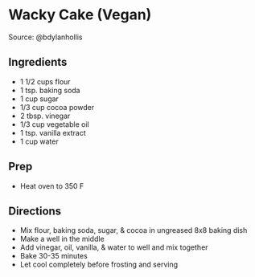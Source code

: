 # Wacky Cake (Vegan)

Source: @bdylanhollis

## Ingredients

- 1 1/2 cups flour
- 1 tsp. baking soda
- 1 cup sugar
- 1/3 cup cocoa powder
- 2 tbsp. vinegar
- 1/3 cup vegetable oil
- 1 tsp. vanilla extract
- 1 cup water

## Prep

- Heat oven to 350 F

## Directions

- Mix flour, baking soda, sugar, & cocoa in ungreased 8x8 baking dish
- Make a well in the middle
- Add vinegar, oil, vanilla, & water to well and mix together
- Bake 30-35 minutes
- Let cool completely before frosting and serving

